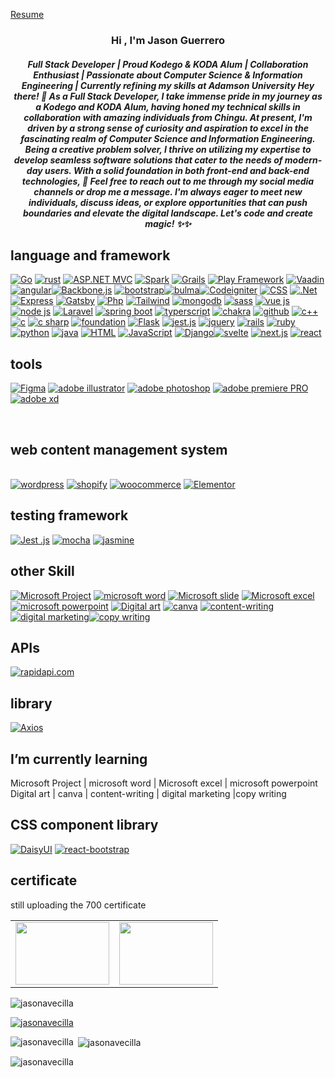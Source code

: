 
<a href="https://www.canva.com/design/DAFrhpRSVNA/MTbYcqU46gb8NQUQImE0oQ/view?">Resume</a>
<h3 align="center">Hi , I'm Jason Guerrero</h1> <h5 align="center"> Full Stack Developer | Proud Kodego & KODA Alum | Collaboration Enthusiast | Passionate about Computer Science & Information Engineering | Currently refining my skills at Adamson University
Hey there! 👋 As a Full Stack Developer, I take immense pride in my journey as a Kodego and KODA Alum, having honed my technical skills in collaboration with amazing individuals from Chingu. At present, I'm driven by a strong sense of curiosity and aspiration to excel in the fascinating realm of Computer Science and Information Engineering.
Being a creative problem solver, I thrive on utilizing my expertise to develop seamless software solutions that cater to the needs of modern-day users. With a solid foundation in both front-end and back-end technologies,  🚀
Feel free to reach out to me through my social media channels or drop me a message. I'm always eager to meet new individuals, discuss ideas, or explore opportunities that can push boundaries and elevate the digital landscape.
Let's code and create magic! ✨✨</h3>
<h2>language and framework</h2>
<a href='https://github.com/shivamkapasia0' target="_blank"><img alt='Go' src='https://img.shields.io/badge/Go_lang-100000?style=for-the-badge&logo=Go&logoColor=white&labelColor=black&color=black'/></a>
<a href='https://github.com/shivamkapasia0' target="_blank"><img alt='rust' src='https://img.shields.io/badge/rust-100000?style=for-the-badge&logo=rust&logoColor=white&labelColor=black&color=black'/></a>
<a href='https://github.com/shivamkapasia0' target="_blank"><img alt='ASP.NET MVC' src='https://img.shields.io/badge/ASP.NET_MVC-100000?style=for-the-badge&logo=ASP.NET MVC&logoColor=white&labelColor=black&color=black'/></a>
<a href='https://github.com/shivamkapasia0' target="_blank"><img alt='Spark' src='https://img.shields.io/badge/Spark-100000?style=for-the-badge&logo=Spark&logoColor=white&labelColor=black&color=black'/></a>
<a href='https://github.com/shivamkapasia0' target="_blank"><img alt='Grails' src='https://img.shields.io/badge/Grails-100000?style=for-the-badge&logo=Grails&logoColor=white&labelColor=black&color=black'/></a>
<a href='https://github.com/shivamkapasia0' target="_blank"><img alt='Play Framework' src='https://img.shields.io/badge/Play_Framework-100000?style=for-the-badge&logo=Play Framework&logoColor=white&labelColor=black&color=black'/></a>
<a href='https://github.com/shivamkapasia0' target="_blank"><img alt='Vaadin' src='https://img.shields.io/badge/Vaadin-100000?style=for-the-badge&logo=Vaadin&logoColor=white&labelColor=black&color=black'/></a>
<a href='https://github.com/shivamkapasia0' target="_blank"><img alt='angular' src='https://img.shields.io/badge/angular-100000?style=for-the-badge&logo=angular&logoColor=white&labelColor=black&color=black'/></a><a href='https://github.com/shivamkapasia0' target="_blank"><img alt='Backbone.js' src='https://img.shields.io/badge/backbone.js-100000?style=for-the-badge&logo=Backbone.js&logoColor=white&labelColor=black&color=black'/></a> <a href='https://github.com/shivamkapasia0' target="_blank"><img alt='bootstrap' src='https://img.shields.io/badge/bootstrap-100000?style=for-the-badge&logo=bootstrap&logoColor=white&labelColor=black&color=black'/></a><a href='https://github.com/shivamkapasia0' target="_blank"><img alt='bulma' src='https://img.shields.io/badge/bulma-100000?style=for-the-badge&logo=bulma&logoColor=white&labelColor=black&color=black'/></a><a href='https://github.com/shivamkapasia0' target="_blank"><img alt='Codeigniter' src='https://img.shields.io/badge/Codeigniter-100000?style=for-the-badge&logo=Codeigniter&logoColor=white&labelColor=black&color=black'/></a> <a href='https://github.com/shivamkapasia0' target="_blank"><img alt='CSS' src='https://img.shields.io/badge/CSS-100000?style=for-the-badge&logo=CSS&logoColor=white&labelColor=black&color=black'/></a>  <a href='https://github.com/shivamkapasia0' target="_blank"><img alt='.Net' src='https://img.shields.io/badge/.Net-100000?style=for-the-badge&logo=.Net&logoColor=white&labelColor=black&color=black'/></a>   <a href='https://github.com/shivamkapasia0' target="_blank"><img alt='Express' src='https://img.shields.io/badge/Express-100000?style=for-the-badge&logo=Express&logoColor=white&labelColor=black&color=black'/></a>  <a href='https://github.com/shivamkapasia0' target="_blank"><img alt='Gatsby' src='https://img.shields.io/badge/Gatsby-100000?style=for-the-badge&logo=Gatsby&logoColor=white&labelColor=black&color=black'/></a>  <a href='https://github.com/shivamkapasia0' target="_blank"><img alt='Php' src='https://img.shields.io/badge/Php-100000?style=for-the-badge&logo=Php&logoColor=white&labelColor=black&color=black'/></a> <a href='https://github.com/shivamkapasia0' target="_blank"><img alt='Tailwind' src='https://img.shields.io/badge/tailwind-100000?style=for-the-badge&logo=Tailwind&logoColor=white&labelColor=black&color=black'/></a>  <a href='https://github.com/shivamkapasia0' target="_blank"><img alt='mongodb' src='https://img.shields.io/badge/mongodb-100000?style=for-the-badge&logo=mongodb&logoColor=white&labelColor=black&color=black'/></a>   <a href='https://github.com/shivamkapasia0' target="_blank"><img alt='sass' src='https://img.shields.io/badge/sass-100000?style=for-the-badge&logo=sass&logoColor=white&labelColor=black&color=black'/></a>   <a href='https://github.com/shivamkapasia0' target="_blank"><img alt='vue js' src='https://img.shields.io/badge/vue_js-100000?style=for-the-badge&logo=vue js&logoColor=white&labelColor=black&color=black'/></a>  <a href='https://github.com/shivamkapasia0' target="_blank"><img alt='node js' src='https://img.shields.io/badge/node_js-100000?style=for-the-badge&logo=node js&logoColor=white&labelColor=black&color=black'/></a>   <a href='https://github.com/shivamkapasia0' target="_blank"><img alt='Laravel' src='https://img.shields.io/badge/Laravel-100000?style=for-the-badge&logo=Laravel&logoColor=white&labelColor=black&color=black'/></a>  <a href='https://github.com/shivamkapasia0' target="_blank"><img alt='spring boot' src='https://img.shields.io/badge/spring_boot-100000?style=for-the-badge&logo=spring boot&logoColor=white&labelColor=black&color=black'/></a>   <a href='https://github.com/shivamkapasia0' target="_blank"><img alt='typerscript' src='https://img.shields.io/badge/typerscript-100000?style=for-the-badge&logo=typerscript&logoColor=white&labelColor=black&color=black'/></a>   <a href='https://github.com/shivamkapasia0' target="_blank"><img alt='chakra' src='https://img.shields.io/badge/chakra-100000?style=for-the-badge&logo=chakra&logoColor=white&labelColor=black&color=black'/></a>   <a href='https://github.com/shivamkapasia0' target="_blank"><img alt='github' src='https://img.shields.io/badge/github-100000?style=for-the-badge&logo=github&logoColor=white&labelColor=black&color=black'/></a>   <a href='https://github.com/shivamkapasia0' target="_blank"><img alt='c++' src='https://img.shields.io/badge/c++-100000?style=for-the-badge&logo=c++&logoColor=white&labelColor=black&color=black'/></a>   <a href='https://github.com/shivamkapasia0' target="_blank"><img alt='c' src='https://img.shields.io/badge/C-100000?style=for-the-badge&logo=c&logoColor=white&labelColor=black&color=black'/></a>  <a href='https://github.com/shivamkapasia0' target="_blank"><img alt='c sharp' src='https://img.shields.io/badge/c_sharp-100000?style=for-the-badge&logo=c sharp&logoColor=white&labelColor=black&color=black'/></a>  <a href='https://github.com/shivamkapasia0' target="_blank"><img alt='foundation' src='https://img.shields.io/badge/foundation-100000?style=for-the-badge&logo=foundation&logoColor=white&labelColor=black&color=black'/></a>    <a href='https://github.com/shivamkapasia0' target="_blank"><img alt='Flask' src='https://img.shields.io/badge/Flask-100000?style=for-the-badge&logo=Flask&logoColor=white&labelColor=black&color=black'/></a>   <a href='https://github.com/shivamkapasia0' target="_blank"><img alt='jest.js' src='https://img.shields.io/badge/jest.js-100000?style=for-the-badge&logo=jest.js&logoColor=white&labelColor=black&color=black'/></a> <a href='https://github.com/shivamkapasia0' target="_blank"><img alt='jquery' src='https://img.shields.io/badge/jquery-100000?style=for-the-badge&logo=jquery&logoColor=white&labelColor=black&color=black'/></a>   <a href='https://github.com/shivamkapasia0' target="_blank"><img alt='rails' src='https://img.shields.io/badge/rails-100000?style=for-the-badge&logo=rails&logoColor=white&labelColor=black&color=black'/></a> <a href='https://github.com/shivamkapasia0' target="_blank"><img alt='ruby' src='https://img.shields.io/badge/rails-100000?style=for-the-badge&logo=ruby&logoColor=white&labelColor=black&color=black'/></a> <a href='https://github.com/shivamkapasia0' target="_blank"><img alt='python' src='https://img.shields.io/badge/python-100000?style=for-the-badge&logo=python&logoColor=white&labelColor=black&color=black'/></a> <a href='https://github.com/shivamkapasia0' target="_blank"><img alt='java' src='https://img.shields.io/badge/java-100000?style=for-the-badge&logo=java&logoColor=white&labelColor=black&color=black'/></a>  <a href='https://github.com/shivamkapasia0' target="_blank"><img alt='HTML' src='https://img.shields.io/badge/HTML-100000?style=for-the-badge&logo=HTML&logoColor=white&labelColor=black&color=black'/></a>   <a href='https://github.com/shivamkapasia0' target="_blank"><img alt='JavaScript' src='https://img.shields.io/badge/JavaScript-100000?style=for-the-badge&logo=JavaScript&logoColor=white&labelColor=black&color=black'/></a>     <a href='https://github.com/shivamkapasia0' target="_blank"><img alt='Django' src='https://img.shields.io/badge/Django-100000?style=for-the-badge&logo=Django&logoColor=white&labelColor=black&color=black'/></a><a href='https://github.com/shivamkapasia0' target="_blank"><img alt='svelte' src='https://img.shields.io/badge/svelte-100000?style=for-the-badge&logo=svelte&logoColor=white&labelColor=black&color=black'/></a> 
<a href='https://github.com/shivamkapasia0' target="_blank"><img alt='next.js' src='https://img.shields.io/badge/next_js-100000?style=for-the-badge&logo=next.js&logoColor=white&labelColor=black&color=black'/></a>
<a href='https://github.com/shivamkapasia0' target="_blank"><img alt='react' src='https://img.shields.io/badge/reactnative-100000?style=for-the-badge&logo=react&logoColor=white&labelColor=black&color=black'/></a><br>  <h2>tools</h2>  
<a href='https://github.com/shivamkapasia0' target="_blank"><img alt='Figma' src='https://img.shields.io/badge/Figma-100000?style=for-the-badge&logo=Figma&logoColor=white&labelColor=black&color=black'/></a>
<a href='https://github.com/shivamkapasia0' target="_blank"><img alt='adobe illustrator' src='https://img.shields.io/badge/adobe_illustrator-100000?style=for-the-badge&logo=adobe illustrator&logoColor=white&labelColor=black&color=black'/></a>
<a href='https://github.com/shivamkapasia0' target="_blank"><img alt='adobe photoshop' src='https://img.shields.io/badge/adobe_photoshop-100000?style=for-the-badge&logo=adobe photoshop&logoColor=white&labelColor=black&color=black'/></a>
<a href='https://github.com/shivamkapasia0' target="_blank"><img alt='adobe premiere PRO' src='https://img.shields.io/badge/adobe_premiere pro-100000?style=for-the-badge&logo=adobe premiere PRO&logoColor=white&labelColor=black&color=black'/></a>
<a href='https://github.com/shivamkapasia0' target="_blank"><img alt='adobe xd' src='https://img.shields.io/badge/adobe_xd-100000?style=for-the-badge&logo=adobe xd&logoColor=white&labelColor=black&color=black'/></a>

  <br>  <h2> web content management system</h2>  
  <a href='https://github.com/shivamkapasia0' target="_blank"><img alt='wordpress' src='https://img.shields.io/badge/wordpress-100000?style=for-the-badge&logo=wordpress&logoColor=white&labelColor=black&color=black'/></a>
  <a href='https://github.com/shivamkapasia0' target="_blank"><img alt='shopify' src='https://img.shields.io/badge/shopify-100000?style=for-the-badge&logo=shopify&logoColor=white&labelColor=black&color=black'/></a>
  <a href='https://github.com/shivamkapasia0' target="_blank"><img alt='woocommerce' src='https://img.shields.io/badge/woocommerce-100000?style=for-the-badge&logo=woocommerce&logoColor=white&labelColor=black&color=black'/></a>
  <a href='https://github.com/shivamkapasia0' target="_blank"><img alt='Elementor' src='https://img.shields.io/badge/Elementor-100000?style=for-the-badge&logo=Elementor&logoColor=white&labelColor=black&color=black'/></a><br>
  <h2>testing framework</h2>
  <a href='https://github.com/shivamkapasia0' target="_blank"><img alt='Jest .js' src='https://img.shields.io/badge/Jest_.js-100000?style=for-the-badge&logo=Jest .js&logoColor=white&labelColor=black&color=black'/></a>
  <a href='https://github.com/shivamkapasia0' target="_blank"><img alt='mocha' src='https://img.shields.io/badge/mocha-100000?style=for-the-badge&logo=mocha&logoColor=white&labelColor=black&color=black'/></a>
  <a href='https://github.com/shivamkapasia0' target="_blank"><img alt='jasmine' src='https://img.shields.io/badge/jasmine-100000?style=for-the-badge&logo=jasmine&logoColor=white&labelColor=black&color=black'/></a>
  <br> <h2> other Skill</h2>  
  <a href='https://github.com/shivamkapasia0' target="_blank"><img alt='Microsoft Project' src='https://img.shields.io/badge/Microsoft_Project-100000?style=for-the-badge&logo=Microsoft Project&logoColor=white&labelColor=black&color=black'/></a>
  <a href='https://github.com/shivamkapasia0' target="_blank"><img alt='microsoft  word' src='https://img.shields.io/badge/microsoft_ word-100000?style=for-the-badge&logo=microsoft  word&logoColor=white&labelColor=black&color=black'/></a>
  <a href='https://github.com/shivamkapasia0' target="_blank"><img alt='Microsoft slide' src='https://img.shields.io/badge/Microsoft_office-100000?style=for-the-badge&logo=Microsoft slide&logoColor=white&labelColor=black&color=black'/></a>
  <a href='https://github.com/shivamkapasia0' target="_blank"><img alt='Microsoft excel' src='https://img.shields.io/badge/Microsoft_excel-100000?style=for-the-badge&logo=Microsoft excel&logoColor=white&labelColor=black&color=black'/></a>
  <a href='https://github.com/shivamkapasia0' target="_blank"><img alt='microsoft  powerpoint' src='https://img.shields.io/badge/microsoft_ powerpoint-100000?style=for-the-badge&logo=microsoft  powerpoint&logoColor=white&labelColor=black&color=black'/></a>
  <a href='https://github.com/shivamkapasia0' target="_blank"><img alt='Digital art' src='https://img.shields.io/badge/Digital_art-100000?style=for-the-badge&logo=Digital art&logoColor=white&labelColor=black&color=black'/></a>
  <a href='https://github.com/shivamkapasia0' target="_blank"><img alt='canva' src='https://img.shields.io/badge/canva-100000?style=for-the-badge&logo=canva&logoColor=white&labelColor=black&color=black'/></a>
  <a href='https://github.com/shivamkapasia0' target="_blank"><img alt='content-writing' src='https://img.shields.io/badge/contentwriting-100000?style=for-the-badge&logo=content-writing&logoColor=white&labelColor=black&color=black'/></a>
  <a href='https://github.com/shivamkapasia0' target="_blank"><img alt='digital marketing' src='https://img.shields.io/badge/digital_marketing-100000?style=for-the-badge&logo=digital marketing&logoColor=white&labelColor=black&color=black'/></a><a href='https://github.com/shivamkapasia0' target="_blank"><img alt='copy writing' src='https://img.shields.io/badge/copy_writing-100000?style=for-the-badge&logo=copy writing&logoColor=white&labelColor=black&color=black'/></a>
<H2>APIs </H2>
  <a href='https://rapidapi.com/' target="_blank"><img alt='rapidapi.com' src='https://img.shields.io/badge/rapidapi-100000?style=for-the-badge&logo=rapidapi.com&logoColor=white&labelColor=black&color=black'/></a><br>
  <H2>library  </H2>
  <a href='https://github.com/shivamkapasia0' target="_blank"><img alt='Axios' src='https://img.shields.io/badge/Axios-100000?style=for-the-badge&logo=Axios&logoColor=white&labelColor=black&color=black'/></a>
    <H2> I’m currently learning  </H2>
   Microsoft Project | microsoft  word    | Microsoft excel  | microsoft  powerpoint Digital art  | canva   | content-writing  | digital marketing  |copy writing
     <br> <h2>CSS component library</h2>  
     <a href='https://github.com/shivamkapasia0' target="_blank"><img alt='DaisyUI' src='https://img.shields.io/badge/DaisyUI-100000?style=for-the-badge&logo=DaisyUI&logoColor=white&labelColor=black&color=black'/></a>
     <a href='https://github.com/shivamkapasia0' target="_blank"><img alt='react-bootstrap' src='https://img.shields.io/badge/react-bootstrap-100000?style=for-the-badge&logo=react-bootstrap&logoColor=white&labelColor=black&color=black'/></a>
  <br> <h2>certificate</h2>  
  <p> still uploading the 700 certificate</p>  
<table>
  <tr>
<td><img src="https://scontent.fmnl33-1.fna.fbcdn.net/v/t1.15752-9/382244389_1345456619725329_5611168585366587509_n.jpg?_nc_cat=102&ccb=1-7&_nc_sid=ae9488&_nc_ohc=ADVhk3DISpgAX_W_Sfw&_nc_ht=scontent.fmnl33-1.fna&oh=03_AdQdr89kRsoZz8A1AZccKUztLK7mTTNtKgpuVnJMga2QbA&oe=6544728F" alt="" width="150" height="100">
</td>
       <td><img src="https://scontent.fmnl33-4.fna.fbcdn.net/v/t1.15752-9/384531107_814062557166726_6174014987154768819_n.jpg?stp=dst-jpg_s2048x2048&_nc_cat=111&ccb=1-7&_nc_sid=ae9488&_nc_ohc=i1DicYLszvkAX9KPU_X&_nc_ht=scontent.fmnl33-4.fna&oh=03_AdR1CzBjLUlfGLu29UijdDpise1ZnJkvOO0_rEfcv-BI_Q&oe=65475076" alt="" width="150" height="100">

  </tr>
</table>
    
<p align="left"> <img src="https://komarev.com/ghpvc/?username=jasonavecilla&label=Profile%20views&color=0e75b6&style=flat" alt="jasonavecilla" /> </p> <p align="left"> <a href="https://github.com/ryo-ma/github-profile-trophy"><img src="https://github-profile-trophy.vercel.app/?username=jasonavecilla" alt="jasonavecilla" /></a>  <p align="left"> </p></a> </p> <p><img align="left" src="https://github-readme-stats.vercel.app/api/top-langs?username=jasonavecilla&show_icons=true&locale=en&layout=compact" alt="jasonavecilla" /></p> <p>&nbsp;<img align="center" src="https://github-readme-stats.vercel.app/api?username=jasonavecilla&show_icons=true&locale=en" alt="jasonavecilla" /></p> <p><img align="center" src="https://github-readme-streak-stats.herokuapp.com/?user=jasonavecilla&" alt="jasonavecilla" /></p>


